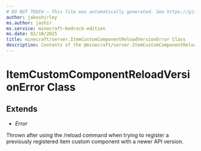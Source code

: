 ```yaml
---
# DO NOT TOUCH — This file was automatically generated. See https://github.com/mojang/minecraftapidocsgenerator to modify descriptions, examples, etc.
author: jakeshirley
ms.author: jashir
ms.service: minecraft-bedrock-edition
ms.date: 02/10/2025
title: minecraft/server.ItemCustomComponentReloadVersionError Class
description: Contents of the @minecraft/server.ItemCustomComponentReloadVersionError class.
---
```

# ItemCustomComponentReloadVersionError Class

## Extends
- *Error*

Thrown after using the /reload command when trying to register a previously registered item custom component with a newer API version.
